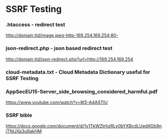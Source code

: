 # SSRF Testing

### .htaccess - redirect test
http://domain.tld/image.jpeg-http-169.254.169.254:80-



### json-redirect.php - json based redirect test
http://domain.tld/json-redirect.php?url=http://169.254.169.254


### cloud-metadata.txt - Cloud Metadata Dictionary useful for SSRF Testing



### AppSecEU15-Server_side_browsing_considered_harmful.pdf
https://www.youtube.com/watch?v=8t5-A4ASTIU



### SSRF bible
https://docs.google.com/document/d/1v1TkWZtrhzRLy0bYXBcdLUedXGb9njTNIJXa3u9akHM
